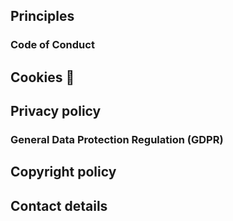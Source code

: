 ## Principles

### Code of Conduct

## Cookies :cookie:

## Privacy policy

### General Data Protection Regulation (GDPR)

## Copyright policy

## Contact details
